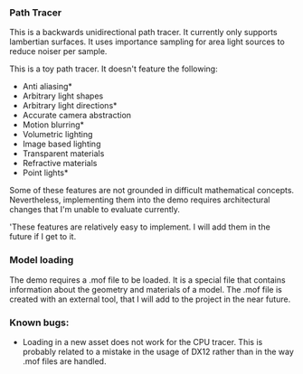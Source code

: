 ### Path Tracer
This is a backwards unidirectional path tracer. It currently only supports lambertian surfaces.
It uses importance sampling for area light sources to reduce noiser per sample.

This is a toy path tracer. It doesn't feature the following:
- Anti aliasing*
- Arbitrary light shapes
- Arbitrary light directions*
- Accurate camera abstraction
- Motion blurring*
- Volumetric lighting
- Image based lighting
- Transparent materials
- Refractive materials
- Point lights*

Some of these features are not grounded in difficult mathematical concepts. Nevertheless, implementing them
into the demo requires architectural changes that I'm unable to evaluate currently.

'These features are relatively easy to implement. I will add them in the future if I get to it.

### Model loading
The demo requires a .mof file to be loaded. It is a special file that contains information about the geometry
and materials of a model. The .mof file is created with an external tool, that I will add to the project
in the near future.

### Known bugs:
- Loading in a new asset does not work for the CPU tracer. This is probably related to a mistake in the usage
of DX12 rather than in the way .mof files are handled.
